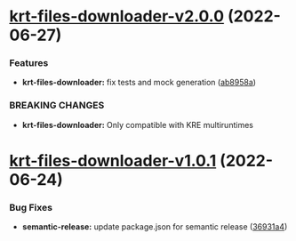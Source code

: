 # [krt-files-downloader-v2.0.0](https://github.com/konstellation-io/kre-runners/compare/krt-files-downloader-v1.0.1...krt-files-downloader-v2.0.0) (2022-06-27)


### Features

* **krt-files-downloader:** fix tests and mock generation ([ab8958a](https://github.com/konstellation-io/kre-runners/commit/ab8958abb5cabed2f7e1e7f88eb5995cb0df17a5))


### BREAKING CHANGES

* **krt-files-downloader:** Only compatible with KRE multiruntimes

# [krt-files-downloader-v1.0.1](https://github.com/konstellation-io/kre-runners/compare/krt-files-downloader-v1.0.0...krt-files-downloader-v1.0.1) (2022-06-24)


### Bug Fixes

* **semantic-release:** update package.json for semantic release ([36931a4](https://github.com/konstellation-io/kre-runners/commit/36931a46050f9b1e0441c2897b1e722523ce4214))
